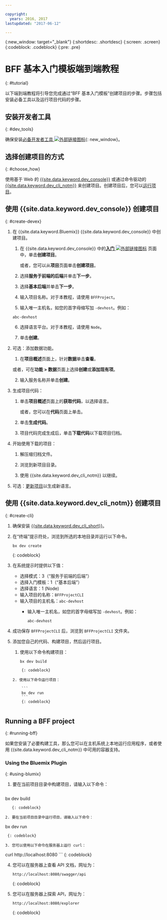 ```yaml
---

copyright:
  years: 2016, 2017
lastupdated: "2017-06-12"

---
```

{:new_window: target="_blank"}
{:shortdesc: .shortdesc}
{:screen: .screen}
{:codeblock: .codeblock}
{:pre: .pre}

# BFF 基本入门模板端到端教程
{: #tutorial}

以下端到端教程将引导您完成通过“BFF 基本入门模板”创建项目的步骤。步骤包括安装必备工具以及运行项目代码的步骤。


## 安装开发者工具
{: #dev_tools}

确保安装[必备开发者工具 ![外部链接图标](../icons/launch-glyph.svg "外部链接图标")](get_code.html#prereq-dev-tools "外部链接图标"){: new_window}。


## 选择创建项目的方式
{: #choose_how}

使用基于 Web 的 [{{site.data.keyword.dev_console}}](#create-devex) 或通过命令驱动的 [{{site.data.keyword.dev_cli_notm}}](#create-cli) 来创建项目。创建项目后，您可以[运行项目](#running-bff)。


## 使用 {{site.data.keyword.dev_console}} 创建项目
{: #create-devex}

1. 在 {{site.data.keyword.Bluemix}} {{site.data.keyword.dev_console}} 中创建项目。

	1. 在 {{site.data.keyword.dev_console}} 中的[**入门** ![外部链接图标](../icons/launch-glyph.svg "外部链接图标")](https://console.ng.bluemix.net/developer/getting-started/ "外部链接图标") 页面中，单击**创建项目**。

		或者，您可以从**项目**页面单击**创建项目**。

	2. 选择**服务于前端的后端**并单击**下一步**。

	3. 选择**基本后端**并单击**下一步**。

	4. 输入项目名称。对于本教程，请使用 `BFFProject`。   

	5. 输入唯一主机名，如您的首字母缩写加 `-devhost`。例如：
	
	 ```
	 abc-devhost
	 ``` 

	6. 选择语言平台。对于本教程，请使用 `Node`。
   
	7. 单击**创建**。

2. 可选：添加数据功能。

	1. 在**项目概述**页面上，针对**数据**单击**查看**。

      或者，可在**功能 > 数据**页面上选择**创建**或**添加现有项**。

   2. 输入服务名称并单击**创建**。

3. 生成项目代码：

	1. 单击**项目概述**页面上的**获取代码**，以选择语言。
   
		或者，您可以在**代码**页面上单击。
      
	2. 单击**生成代码**。
   
	3. 项目代码完成生成后，单击**下载代码**以下载项目归档。

4. 开始使用下载的项目：

	1. 解压缩归档文件。
	
	2. 浏览到新项目目录。
	
	3. 使用 {{site.data.keyword.dev_cli_notm}} 以继续。

5. 可选：[更新项目](project_overview_page.html#update_language)以生成新语言。


## 使用 {{site.data.keyword.dev_cli_notm}} 创建项目
{: #create-cli}

1. 确保安装 [{{site.data.keyword.dev_cli_short}}](dev_cli.html)。

2. 在“终端”提示符处，浏览到所选的本地目录并运行以下命令。
  
	```
	bx dev create
	```
	{: codeblock}
	
3. 在系统提示时提供以下值：

	* 选择模式：3（“服务于前端的后端”）
	* 选择入门模板：1（“基本后端”）
	* 选择语言：1 (Node)
	* 输入项目的名称：`BFFProjectCLI`
	* 输入项目的主机名：`abc-devhost`
	  * 输入唯一主机名，如您的首字母缩写加 `-devhost`。例如：
	
	     ```
	     abc-devhost
	     ```
	  
4. 成功保存 `BFFProjectCLI` 后，浏览到 `BFFProjectCLI` 文件夹。

5. 添加您自己的代码、构建项目，然后运行项目。
 
	1. 使用以下命令构建项目：

		```
		bx dev build
	```
		{: codeblock}
		 
	2. 使用以下命令运行项目：

 		```
		bx dev run
		```
		{: codeblock}


## Running a BFF project
{: #running-bff}

如果您安装了必要构建工具，那么您可以在主机系统上本地运行应用程序，或者使用 {{site.data.keyword.dev_cli_notm}} 中可用的容器支持。


### Using the Bluemix Plugin
{: #using-blumix}

1. 要在当前项目目录中构建项目，请输入以下命令：

   ```
bx dev build
```
   {: codeblock}

2. 要在当前项目目录中运行项目，请输入以下命令：

   ```
  bx dev run
  ```
   {: codeblock}

3. 您可以使用以下命令在服务器上运行 curl：

   ```
curl http://localhost:8080
	```
   {: codeblock}

4. 您可以在服务器上查看 API 文档，网址为：

   ```
   http://localhost:8080/swagger/api
   ```
   {: codeblock}

5. 您可以在服务器上探索 API，网址为：

   ```
   http://localhost:8080/explorer
   ```
   {: codeblock}
